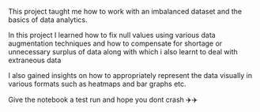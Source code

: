 This project taught me how to work with an imbalanced dataset and the basics of data analytics.

In this project I learned how to fix null values using various data augmentation techniques and how to compensate for shortage or unnecessary surplus of data along with which i also learnt to deal with extraneous data

I also gained insights on how to appropriately represent the data visually in various formats such as heatmaps and bar graphs etc.

Give the notebook a test run and hope you dont crash ✈️✈️
